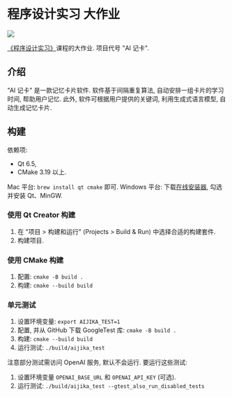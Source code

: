 # 程序设计实习 大作业

![](https://img.shields.io/badge/build-passing-success)

[《程序设计实习》](https://pkupop.github.io/QT-page/)课程的大作业. 项目代号 "AI 记卡".

## 介绍

"AI 记卡" 是一款记忆卡片软件. 软件基于间隔重复算法, 自动安排一组卡片的学习时间, 帮助用户记忆. 此外, 软件可根据用户提供的关键词, 利用生成式语言模型, 自动生成记忆卡片.

## 构建

依赖项:

- Qt 6.5,
- CMake 3.19 以上.

Mac 平台: `brew install qt cmake` 即可.
Windows 平台: 下载[在线安装器](https://mirrors.tuna.tsinghua.edu.cn/help/qt/), 勾选并安装 Qt、MinGW.

### 使用 Qt Creator 构建

1. 在 "项目 > 构建和运行" (Projects > Build & Run) 中选择合适的构建套件.
2. 构建项目.

### 使用 CMake 构建

1. 配置: `cmake -B build .`
2. 构建: `cmake --build build`

### 单元测试

1. 设置环境变量: `export AIJIKA_TEST=1`
2. 配置, 并从 GitHub 下载 GoogleTest 库: `cmake -B build .`
3. 构建: `cmake --build build`
4. 运行测试: `./build/aijika_test`

注意部分测试需访问 OpenAI 服务, 默认不会运行. 要运行这些测试:

1. 设置环境变量 `OPENAI_BASE_URL` 和 `OPENAI_API_KEY` (可选).
2. 运行测试: `./build/aijika_test --gtest_also_run_disabled_tests`
